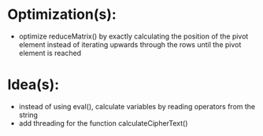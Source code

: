 # Optimization(s):
- optimize reduceMatrix() by exactly calculating the position of the pivot element instead of iterating upwards through the rows until the pivot element is reached

# Idea(s):
- instead of using eval(), calculate variables by reading operators from the string
- add threading for the function calculateCipherText()
